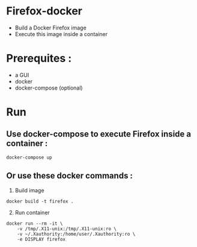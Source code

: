 # Firefox-docker
- Build a Docker Firefox image
- Execute this image inside a container

# Prerequites :
- a GUI
- docker
- docker-compose (optional)

# Run

## Use docker-compose to execute Firefox inside a container :
```
docker-compose up
``` 

## Or use these docker commands :

1) Build image

``` 
docker build -t firefox .
```

2) Run container

```
docker run --rm -it \
	-v /tmp/.X11-unix:/tmp/.X11-unix:ro \
	-v ~/.Xauthority:/home/user/.Xauthority:ro \
	-e DISPLAY firefox
```

